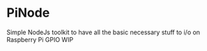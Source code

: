 PiNode
======

Simple NodeJs toolkit to have all the basic necessary stuff to i/o on Raspberry Pi GPIO
WIP